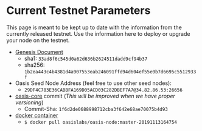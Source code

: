 # Current Testnet Parameters

This page is meant to be kept up to date with the information from the currently
released testnet. Use the information here to deploy or upgrade your node on the
testnet.

* [Genesis Document](https://github.com/oasislabs/public-testnet-artifacts/releases/download/2019-11-13/genesis.json)
    * sha1: `33ad8f6c545d0a62d636b2624511dadd9cf94b37`
    * sha256: `1b2ea443c4b4381d4a907553eab246091ffd94d604ef55e0b7d6695c5512933f`
* Oasis Seed Node Address (feel free to use other seed nodes):
  * `29DF4C783E36CABBFA169D05ACD03C282DBEF7A7@34.82.86.53:26656`
* [oasis-core](https://github.com/oasislabs/oasis-core) commit (_This will be
  improved when we have proper versioning_)
  * Commit-Sha: `1f6d2de0688998712cba3f642e68ae70075b4d93`
* [docker container](https://hub.docker.com/layers/oasislabs/oasis-node/master-20191113164754/images/sha256-b0b79c9988cf38a3214d63008c4861048acd0c5ebbf5fc163e2c673b8ffc60b3)
    * `$ docker pull oasislabs/oasis-node:master-20191113164754`
